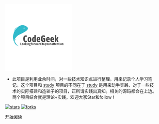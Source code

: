 <img width="220px" src="./image/codegeek.png">


- 此项目是利用业余时间，对一些技术知识点进行整理，用来记录个人学习笔记。这个项目和 [study](https://github.com/xiaoshuanglee/study) 项目的不同在于 [study](https://github.com/xiaoshuanglee/study) 是用来动手实践，对于一些技术的实际搭建和造轮子的项目，正所谓实践出真知。相关的源码都会在上边。两个项目结合就是理论+实践。欢迎大家Star和follow！

<!--<span id="busuanzi_container_site_pv">Site View : <span id="busuanzi_value_site_pv">-->

[![stars](https://badgen.net/github/stars/CodeGeekLee/RoadToGrowth?icon=github&color=4ab8a1)](https://github.com/CodeGeekLee/RoadToGrowth) 
[![forks](https://badgen.net/github/forks/CodeGeekLee/RoadToGrowth?icon=github&color=4ab8a1)](https://github.com/CodeGeekLee/RoadToGrowth)

[开始阅读](README.md)